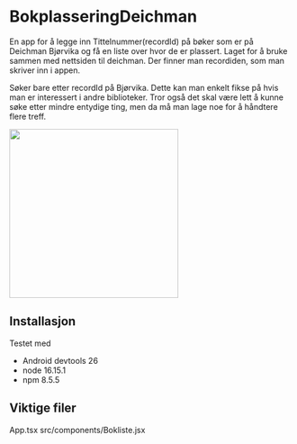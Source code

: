 # BokplasseringDeichman

En app for å legge inn Tittelnummer(recordId) på bøker som er på Deichman Bjørvika og få en liste over hvor de er plassert.
Laget for å bruke sammen med nettsiden til deichman. Der finner man recordiden, som man skriver inn i appen.

Søker bare etter recordId på Bjørvika. Dette kan man enkelt fikse på hvis man er interessert i andre biblioteker.
Tror også det skal være lett å kunne søke etter mindre entydige ting, men da må man lage noe for å håndtere flere treff.

<img src="https://github.com/lhartvik/BokplasseringDeichman/assets/4215712/1d19632a-ca5f-432e-8d40-3e2019353703" width=300/>

## Installasjon

Testet med 
- Android devtools 26
- node 16.15.1
- npm 8.5.5

## Viktige filer
App.tsx
src/components/Bokliste.jsx
